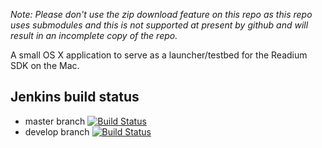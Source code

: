 _Note:  Please don't use the zip download feature on this repo as this repo uses submodules and this is not supported at present by github and will result in an incomplete copy of the repo._

A small OS X application to serve as a launcher/testbed for the Readium SDK on the Mac.

## Jenkins build status

* master branch [![Build Status](http://jenkinsmaster.datalogics-cloud.com:8080/buildStatus/icon?job=Readium-SDK-Launcher-Mac-OSX-master)](http://jenkinsmaster.datalogics-cloud:8080/view/Readium-Launcher/job/Readium-SDK-Launcher-Mac-OSX-master/)
* develop branch [![Build Status](http://jenkinsmaster.datalogics-cloud.com:8080/buildStatus/icon?job=Readium-SDK-Launcher-Mac-OSX-develop)](http://jenkinsmaster.datalogics-cloud:8080/view/Readium-Launcher/job/Readium-SDK-Launcher-Mac-OSX-develop/)
